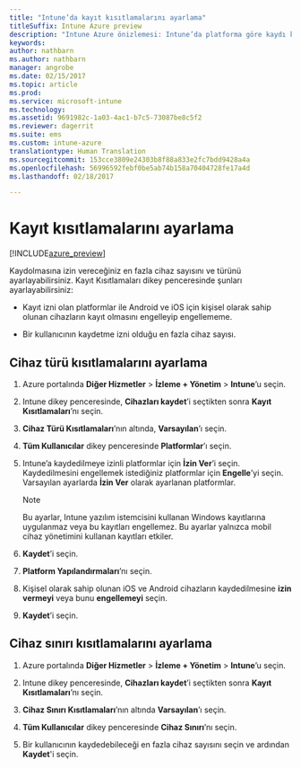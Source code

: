 ```yaml
---
title: "Intune’da kayıt kısıtlamalarını ayarlama"
titleSuffix: Intune Azure preview
description: "Intune Azure önizlemesi: Intune’da platforma göre kaydı kısıtlama ve cihaz kayıt sınırı ayarlama. "
keywords: 
author: nathbarn
ms.author: nathbarn
manager: angrobe
ms.date: 02/15/2017
ms.topic: article
ms.prod: 
ms.service: microsoft-intune
ms.technology: 
ms.assetid: 9691982c-1a03-4ac1-b7c5-73087be8c5f2
ms.reviewer: dagerrit
ms.suite: ems
ms.custom: intune-azure
translationtype: Human Translation
ms.sourcegitcommit: 153cce3809e24303b8f88a833e2fc7bdd9428a4a
ms.openlocfilehash: 56996592febf0be5ab74b158a70404728fe17a4d
ms.lasthandoff: 02/18/2017

---
```


# <a name="set-enrollment-restrictions"></a>Kayıt kısıtlamalarını ayarlama 

[!INCLUDE[azure_preview](../includes/azure_preview.md)]

Kaydolmasına izin vereceğiniz en fazla cihaz sayısını ve türünü ayarlayabilirsiniz. Kayıt Kısıtlamaları dikey penceresinde şunları ayarlayabilirsiniz:

- Kayıt izni olan platformlar ile Android ve iOS için kişisel olarak sahip olunan cihazların kayıt olmasını engelleyip engellememe.

- Bir kullanıcının kaydetme izni olduğu en fazla cihaz sayısı.

## <a name="set-device-type-restrictions"></a>Cihaz türü kısıtlamalarını ayarlama

1. Azure portalında **Diğer Hizmetler** > **İzleme + Yönetim** > **Intune**’u seçin.

2. Intune dikey penceresinde, **Cihazları kaydet**’i seçtikten sonra **Kayıt Kısıtlamaları**’nı seçin.

3. **Cihaz Türü Kısıtlamaları**’nın altında, **Varsayılan**’ı seçin.

4. **Tüm Kullanıcılar** dikey penceresinde **Platformlar**’ı seçin.

5. Intune’a kaydedilmeye izinli platformlar için **İzin Ver**’i seçin. Kaydedilmesini engellemek istediğiniz platformlar için **Engelle**’yi seçin. Varsayılan ayarlarda **İzin Ver** olarak ayarlanan platformlar. 

    >[!NOTE]
    >Bu ayarlar, Intune yazılım istemcisini kullanan Windows kayıtlarına uygulanmaz veya bu kayıtları engellemez. Bu ayarlar yalnızca mobil cihaz yönetimini kullanan kayıtları etkiler. 

6. **Kaydet**’i seçin.

7. **Platform Yapılandırmaları**’nı seçin.

8. Kişisel olarak sahip olunan iOS ve Android cihazların kaydedilmesine **izin vermeyi** veya bunu **engellemeyi** seçin.

9. **Kaydet**’i seçin.

## <a name="set-device-limit-restrictions"></a>Cihaz sınırı kısıtlamalarını ayarlama

1. Azure portalında **Diğer Hizmetler** > **İzleme + Yönetim** > **Intune**’u seçin.

2. Intune dikey penceresinde, **Cihazları kaydet**’i seçtikten sonra **Kayıt Kısıtlamaları**’nı seçin.

3. **Cihaz Sınırı Kısıtlamaları**’nın altında **Varsayılan**’ı seçin.

4. **Tüm Kullanıcılar** dikey penceresinde **Cihaz Sınırı**’nı seçin.

5. Bir kullanıcının kaydedebileceği en fazla cihaz sayısını seçin ve ardından **Kaydet**'i seçin.

